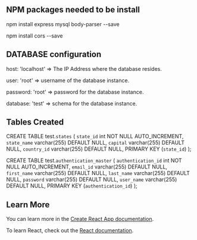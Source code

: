 ## NPM packages needed to be install

npm install express mysql body-parser --save

npm install cors --save 

## DATABASE configuration

host: 'localhost' => The IP Address where the database resides.

user: 'root' => username of the database instance.

password: 'root' => password for the database instance.

database: 'test' => schema for the database instance.

## Tables Created

CREATE TABLE test.`states` (
  `state_id` int NOT NULL AUTO_INCREMENT,
  `state_name` varchar(255) DEFAULT NULL,
  `capital` varchar(255) DEFAULT NULL,
  `country_id` varchar(255) DEFAULT NULL,
  PRIMARY KEY (`state_id`) 
);

CREATE TABLE test.`authentication_master` (
  `authentication_id` int NOT NULL AUTO_INCREMENT,
  `email_id` varchar(255) DEFAULT NULL,
  `first_name` varchar(255) DEFAULT NULL,
  `last_name` varchar(255) DEFAULT NULL,
  `password` varchar(255) DEFAULT NULL,
  `user_name` varchar(255) DEFAULT NULL,
  PRIMARY KEY (`authentication_id`) 
);

## Learn More

You can learn more in the [Create React App documentation](https://facebook.github.io/create-react-app/docs/getting-started).

To learn React, check out the [React documentation](https://reactjs.org/).
